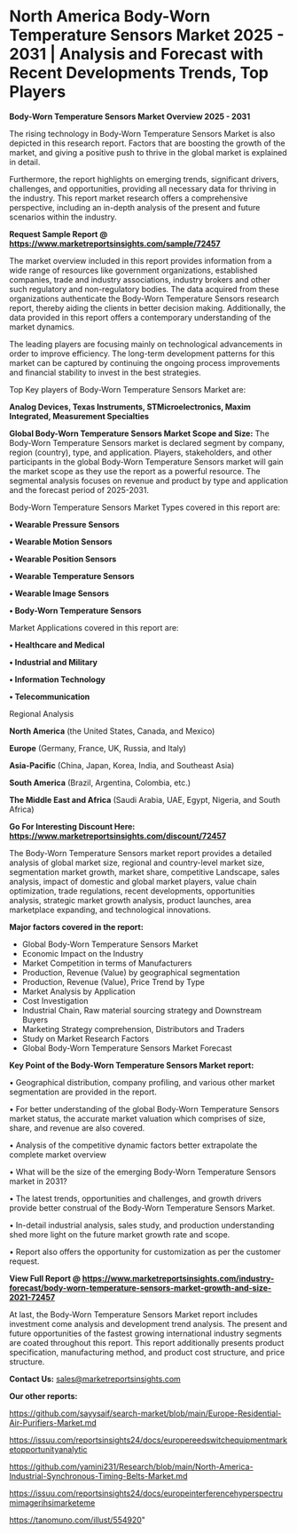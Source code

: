 # North America Body-Worn Temperature Sensors Market 2025 - 2031 | Analysis and Forecast with Recent Developments Trends, Top Players

<Strong> Body-Worn Temperature Sensors Market Overview 2025 - 2031</strong>

The rising technology in Body-Worn Temperature Sensors Market is also depicted in this research report. Factors that are boosting the growth of the market, and giving a positive push to thrive in the global market is explained in detail.

Furthermore, the report highlights on emerging trends, significant drivers, challenges, and opportunities, providing all necessary data for thriving in the industry. This report market research offers a comprehensive perspective, including an in-depth analysis of the present and future scenarios within the industry.

<strong>Request Sample Report @ <a href=https://www.marketreportsinsights.com/sample/72457>https://www.marketreportsinsights.com/sample/72457</a></strong>

The market overview included in this report provides information from a wide range of resources like government organizations, established companies, trade and industry associations, industry brokers and other such regulatory and non-regulatory bodies. The data acquired from these organizations authenticate the Body-Worn Temperature Sensors research report, thereby aiding the clients in better decision making. Additionally, the data provided in this report offers a contemporary understanding of the market dynamics.

The leading players are focusing mainly on technological advancements in order to improve efficiency. The long-term development patterns for this market can be captured by continuing the ongoing process improvements and financial stability to invest in the best strategies.

Top Key players of Body-Worn Temperature Sensors Market are:

<strong>Analog Devices, Texas Instruments, STMicroelectronics, Maxim Integrated, Measurement Specialties</strong>

<strong><b>Global Body-Worn Temperature Sensors Market Scope and Size:</b></strong>
The Body-Worn Temperature Sensors market is declared segment by company, region (country), type, and application. Players, stakeholders, and other participants in the global Body-Worn Temperature Sensors market will gain the market scope as they use the report as a powerful resource. The segmental analysis focuses on revenue and product by type and application and the forecast period of 2025-2031.

Body-Worn Temperature Sensors Market Types covered in this report are:

<strong>• Wearable Pressure Sensors

• Wearable Motion Sensors

• Wearable Position Sensors

• Wearable Temperature Sensors

• Wearable Image Sensors

• Body-Worn Temperature Sensors</strong>

Market Applications covered in this report are:

<strong>• Healthcare and Medical

• Industrial and Military

• Information Technology

• Telecommunication</strong> 

Regional Analysis

<strong>North America</strong> (the United States, Canada, and Mexico)

<strong>Europe</strong> (Germany, France, UK, Russia, and Italy)

<strong>Asia-Pacific</strong> (China, Japan, Korea, India, and Southeast Asia)

<strong>South America</strong> (Brazil, Argentina, Colombia, etc.)

<strong>The Middle East and Africa</strong> (Saudi Arabia, UAE, Egypt, Nigeria, and South Africa)

<strong>Go For Interesting Discount Here: <a href=https://www.marketreportsinsights.com/discount/72457>https://www.marketreportsinsights.com/discount/72457</a></strong>

The Body-Worn Temperature Sensors market report provides a detailed analysis of global market size, regional and country-level market size, segmentation market growth, market share, competitive Landscape, sales analysis, impact of domestic and global market players, value chain optimization, trade regulations, recent developments, opportunities analysis, strategic market growth analysis, product launches, area marketplace expanding, and technological innovations.

<strong><b>Major factors covered in the report:</b></strong>
<ul>
  <li>Global Body-Worn Temperature Sensors Market </li>
  <li>Economic Impact on the Industry</li>
  <li>Market Competition in terms of Manufacturers</li>
  <li>Production, Revenue (Value) by geographical segmentation</li>
  <li>Production, Revenue (Value), Price Trend by Type</li>
  <li>Market Analysis by Application</li>
  <li>Cost Investigation</li>
  <li>Industrial Chain, Raw material sourcing strategy and Downstream Buyers</li>
  <li>Marketing Strategy comprehension, Distributors and Traders</li>
  <li>Study on Market Research Factors</li>
  <li>Global Body-Worn Temperature Sensors Market Forecast</li>
</ul>

<strong><b>Key Point of the Body-Worn Temperature Sensors Market report:</b></strong>

• Geographical distribution, company profiling, and various other market segmentation are provided in the report.

• For better understanding of the global Body-Worn Temperature Sensors market status, the accurate market valuation which comprises of size, share, and revenue are also covered.

• Analysis of the competitive dynamic factors better extrapolate the complete market overview

• What will be the size of the emerging Body-Worn Temperature Sensors market in 2031?

• The latest trends, opportunities and challenges, and growth drivers provide better construal of the Body-Worn Temperature Sensors Market.

• In-detail industrial analysis, sales study, and production understanding shed more light on the future market growth rate and scope.

• Report also offers the opportunity for customization as per the customer request.

<strong><b>View Full Report @ <a href=https://www.marketreportsinsights.com/industry-forecast/body-worn-temperature-sensors-market-growth-and-size-2021-72457>https://www.marketreportsinsights.com/industry-forecast/body-worn-temperature-sensors-market-growth-and-size-2021-72457</a></b></strong>


At last, the Body-Worn Temperature Sensors Market report includes investment come analysis and development trend analysis. The present and future opportunities of the fastest growing international industry segments are coated throughout this report. This report additionally presents product specification, manufacturing method, and product cost structure, and price structure.

<strong>Contact Us:</strong>
sales@marketreportsinsights.com

<strong>Our other reports:</strong>

<a href=https://github.com/sayysaif/search-market/blob/main/Europe-Residential-Air-Purifiers-Market.md>https://github.com/sayysaif/search-market/blob/main/Europe-Residential-Air-Purifiers-Market.md</a>

<a href=https://issuu.com/reportsinsights24/docs/europereedswitchequipmentmarketopportunityanalytic>https://issuu.com/reportsinsights24/docs/europereedswitchequipmentmarketopportunityanalytic</a>

<a href=https://github.com/yamini231/Research/blob/main/North-America-Industrial-Synchronous-Timing-Belts-Market.md>https://github.com/yamini231/Research/blob/main/North-America-Industrial-Synchronous-Timing-Belts-Market.md</a>

<a href=https://issuu.com/reportsinsights24/docs/europeinterferencehyperspectrumimagerihsimarketeme>https://issuu.com/reportsinsights24/docs/europeinterferencehyperspectrumimagerihsimarketeme</a>

<a href=https://tanomuno.com/illust/554920>https://tanomuno.com/illust/554920</a>"
